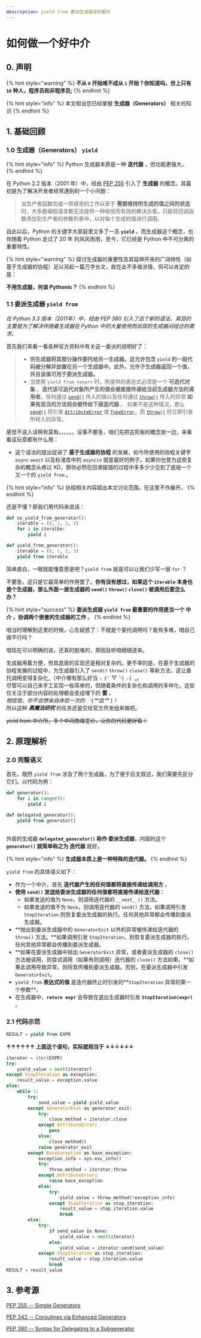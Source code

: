 ```yaml
---
description: yield from 委派生成器语句解析
---
```


# 如何做一个好中介

## 0. 声明

{% hint style="warning" %}
**不从 `0` 开始难不成从 `1` 开始？你知道吗，世上只有 `10` 种人，程序员和非程序员;**&#x20;
{% endhint %}

{% hint style="info" %}
本文假设您已经掌握 **生成器（Generators）** 相关的知识
{% endhint %}

## 1. 基础回顾

### 1.0 生成器（Generators） `yield`

{% hint style="info" %}
Python 生成器本质是一种 **迭代器** ，但功能更强大。
{% endhint %}

在 Python 2.2 版本（2001 年）中，经由 [PEP 255](https://www.python.org/dev/peps/pep-0255/) 引入了 **生成器** 的概念。其最初是为了解决开发者经常遇到的一个小问题：

> 当生产者函数完成一项艰苦的工作以至于 **需要维持所生成的值之间的状态** 时，大多数编程语言都无法提供一种愉悦而有效的解决方案，只能将回调函数添加到生产者的参数列表中，以对每个生成的值进行调用。

自此以后，Python 的关键字大家庭里又多了一员 **`yield`** 。而生成器这个概念，也伴随着 Python 走过了 20 年 的风风雨雨，至今，它已经是 Python 中不可分离的重要特性。

{% hint style="warning" %}
探讨生成器的重要性及其延伸开来的广阔特性（如基于生成器的协程）足以另起一篇万字长文，故在此不多做涉猎，但可以肯定的是：

**不用生成器，何谈 Pythonic？**
{% endhint %}

### 1.1 委派生成器 `yield from`

_在 Python 3.3 版本（2011年）中，经由 PEP 380 引入了这个新的语法，其目的主要是为了解决伴随着生成器在 Python 中的大量使用而出现的生成器间组合的需求。_

首先我们来看一看各种官方资料中有关这一委派的说明好了：

> * **供生成器将其部分操作委托给另一生成器。这允许包含 `yield` 的一段代码被分解并放置在另一个生成器中。此外，允许子生成器返回一个值，并且该值可用于委派生成器。**
> * 当使用 `yield from <expr>` 时，所提供的表达式必须是一个 **可迭代对象** 。**迭代该可迭代对象所产生的值会被直接传递给当前生成器方法的调用者**。任何通过 [`send()`](https://docs.python.org/zh-cn/3/reference/expressions.html#generator.send) 传入的值以及任何通过 [`throw()`](https://docs.python.org/zh-cn/3/reference/expressions.html#generator.throw) 传入的异常 **如果有适当的方法则会被传给下层迭代器** 。 如果不是这种情况，那么 [`send()`](https://docs.python.org/zh-cn/3/reference/expressions.html#generator.send) 将引发 [`AttributeError`](https://docs.python.org/zh-cn/3/library/exceptions.html#AttributeError) 或 [`TypeError`](https://docs.python.org/zh-cn/3/library/exceptions.html#TypeError)，而 [`throw()`](https://docs.python.org/zh-cn/3/reference/expressions.html#generator.throw) 将立即引发所转入的异常。

感觉不说人话啊有莫有。。。。。。没事不要急，咱们先把这死板的概念放一边，来看看这玩意都有什么用：

* 这个语法的提出促进了 **基于生成器的协程** 的发展，如今所使用的协程关键字 `async` `await` 以及标准库中的 `asyncio` 就是最好的例子。如果你也曾为这些复杂的概念头疼过 XD，那你必然在回溯报错的过程中多多少少见到了底层一个又一个的 `yield from` 。

{% hint style="info" %}
协程相关内容超出本文讨论范围，在这里不作展开。
{% endhint %}

还是不懂？那我们用代码来说话：

```python
def no_yield_from_generator():
    iterable = (0, 1, 2, 3)
    for i in iteralbe:
        yield i

def yield_from_generator():
    iterable = (0, 1, 2, 3)
    yield from iterable
```

简单直白，一眼就能懂意思是吧？`yield from` 就是可以让我们少写一层 `for` ？

不要急，这只是它最简单的作用罢了。**你有没有想过，如果这个 `iterable` 本身也是个生成器，那么外面一层生成器的 `send()`  `throw()`  `close()` 被调用后要怎么办？**

{% hint style="success" %}
**委派生成器 `yield from` 最重要的作用是当一个 中介 ，协调两个嵌套的生成器的工作** 。
{% endhint %}

咱当时理解到这里的时候，心生疑惑了：不就是个委托调用吗？能有多难，咱自己做不行吗？

咱现在可以明确的说，还真的挺难的，原因且听咱细细道来。

生成器用着方便，但其底层的实现还是相对复杂的。更不幸的是，在基于生成器的协程发展的过程中，为生成器引入了 `send()` `throw()` `close()` 等新方法，这让委托调用变得复杂化_（中介哪有那么好当 ╮(╯▽╰)╭）_。\
尽管可以自己来手工实现一些简单的，但随着条件的复杂化和调用的多样化，这些仅关注于部分内容的处理都会变成埋下的 **雷** 。\
_相信我，你不会想亲自体验一次的 ╰(艹皿艹 )！_\
所以这种 _**黑魔法研究**_ 的任务还是交给官方开发组来做吧。

~~yield from 中介所，多个中间商赚差价，让你的代码更好看！~~

## 2. 原理解析

### 2.0 完整语义

首先，既然 `yield from` 涉及了两个生成器，为了便于后文叙述，我们需要先区分它们。以代码为例：

```python
def generator():
    for i in range(9):
        yield i

def delegated_generator():
    yield from generator()    
    
```

外层的生成器 **`delegated_generator()` 称作 委派生成器**，内层的这个 **`generator()` 就简单称之为 迭代器** 就好。

{% hint style="info" %}
**生成器本质上是一种特殊的迭代器。**
{% endhint %}

`yield from` 的具体语义如下：

* 作为一个中介，首先 **迭代器产生的任何值都将直接传递给调用方** 。
* **使用** **`send()` 发送给委派生成器的任何值都将直接传递给迭代器：**
  * 如果发送的值为 `None`，则调用迭代器的 `__next__()` 方法。
  * 如果发送的值不为 `None`，则调用迭代器的 `send()` 方法。如果调用引发 `StopIteration` 则恢复委派生成器的执行。任何其他异常都会传播到委派生成器。
* **抛出到委派生成器中的 `GeneratorExit` 以外的异常被传递给迭代器的 `throw()` 方法。**如果调用引发 `StopIteration`，则恢复委派生成器的执行。任何其他异常都会传播到委派生成器。
* **如果在委派生成器中抛出 `GeneratorExit` 异常，或者委派生成器的 `close()` 方法被调用，则尝试调用（如果有则调用）迭代器的 `close()` 方法如果。**如果此调用导致异常，则将其传播到委派生成器。否则，在委派生成器中引发 `GeneratorExit`。
* `yield from` **表达式的值** 是迭代器终止时引发的**`StopIteration` 异常的第一个参数**。
* 在生成器中，**`return expr`** 会导致在退出生成器时引发 **`StopIteration(expr)`** 。

### 2.1 代码示范

```python
RESULT = yield from EXPR
```

**↑↑↑↑↑↑ 上面这个语句，实际就相当于 ↓↓↓↓↓↓**

```python
iterator = iter(EXPR)
try:
    yield_value = next(iterator)
except StopIteration as exception:
    result_value = exception.value
else:
    while 1:
        try:
            send_value = yield yield_value
        except GeneratorExit as generator_exit:
            try:
                close_method = iterator.close
            except AttributeError:
                pass
            else:
                close_method()
            raise generator_exit
        except BaseException as base_exception:
            exception_info = sys.exc_info()
            try:
                throw_method = iterator.throw
            except AttributeError:
                raise base_exception
            else:
                try:
                    yield_value = throw_method(*exception_info)
                except StopIteration as stop_iteration:
                    result_value = stop_iteration.value
                    break
        else:
            try:
                if send_value is None:
                    yield_value = next(iterator)
                else:
                    yield_value = iterator.send(send_value)
            except StopIteration as stop_iteration:
                result_value = stop_iteration.value
                break
RESULT = result_value
```

## 3. 参考源

[PEP 255 -- Simple Generators](https://www.python.org/dev/peps/pep-0255/)

[PEP 342 -- Coroutines via Enhanced Generators](https://www.python.org/dev/peps/pep-0342/)

[PEP 380 -- Syntax for Delegating to a Subgenerator](https://www.python.org/dev/peps/pep-0380/)
